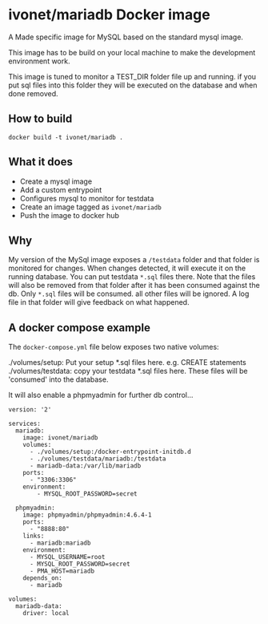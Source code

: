 # ivonet/mariadb Docker image

A Made specific image for MySQL based on the standard mysql image.

This image has to be build on your local machine to make the 
development environment work.

This image is tuned to monitor a TEST_DIR folder file up and running.
if you put sql files into this folder they will be executed on the database
and when done removed.

## How to build

```shell
docker build -t ivonet/mariadb .
```

## What it does

* Create a mysql image
* Add a custom entrypoint
* Configures mysql to monitor for testdata
* Create an image tagged as `ivonet/mariadb`
* Push the image to docker hub


## Why

My version of the MySql image exposes a `/testdata` folder and that folder is monitored for changes.
When changes detected, it will execute it on the running database.
You can put testdata `*.sql` files there. Note that the files will also be removed from that folder after it has been consumed against the db. Only `*.sql` files will be consumed. all other files will be ignored. A log file in that folder will give feedback on what happened.

## A docker compose example

The `docker-compose.yml` file below exposes two native volumes:

./volumes/setup: Put your setup *.sql files here. e.g. CREATE statements 
./volumes/testdata: copy your testdata *.sql files here. These files will be 'consumed' into the database. 

It will also enable a phpmyadmin for further db control...

```text
version: '2'

services:
  mariadb:
    image: ivonet/mariadb
    volumes:
      - ./volumes/setup:/docker-entrypoint-initdb.d
      - ./volumes/testdata/mariadb:/testdata
      - mariadb-data:/var/lib/mariadb
    ports:
      - "3306:3306"
    environment:
        - MYSQL_ROOT_PASSWORD=secret

  phpmyadmin:
    image: phpmyadmin/phpmyadmin:4.6.4-1
    ports:
      - "8888:80"
    links:
      - mariadb:mariadb
    environment:
      - MYSQL_USERNAME=root
      - MYSQL_ROOT_PASSWORD=secret
      - PMA_HOST=mariadb
    depends_on:
      - mariadb
      
volumes:
  mariadb-data:
    driver: local

```
